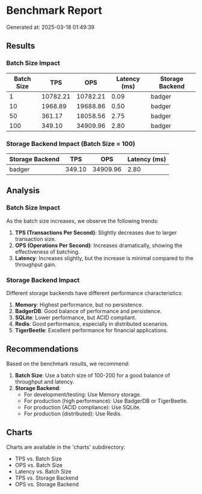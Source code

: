 # Benchmark Report

Generated at: 2025-03-18 01:49:39

## Results

### Batch Size Impact

| Batch Size | TPS | OPS | Latency (ms) | Storage Backend |
|------------|-----|-----|--------------|----------------|
| 1 | 10782.21 | 10782.21 | 0.09 | badger |
| 10 | 1968.89 | 19688.86 | 0.50 | badger |
| 50 | 361.17 | 18058.56 | 2.75 | badger |
| 100 | 349.10 | 34909.96 | 2.80 | badger |

### Storage Backend Impact (Batch Size = 100)

| Storage Backend | TPS | OPS | Latency (ms) |
|-----------------|-----|-----|--------------|
| badger | 349.10 | 34909.96 | 2.80 |

## Analysis

### Batch Size Impact

As the batch size increases, we observe the following trends:

1. **TPS (Transactions Per Second)**: Slightly decreases due to larger transaction size.
2. **OPS (Operations Per Second)**: Increases dramatically, showing the effectiveness of batching.
3. **Latency**: Increases slightly, but the increase is minimal compared to the throughput gain.

### Storage Backend Impact

Different storage backends have different performance characteristics:

1. **Memory**: Highest performance, but no persistence.
2. **BadgerDB**: Good balance of performance and persistence.
3. **SQLite**: Lower performance, but ACID compliant.
4. **Redis**: Good performance, especially in distributed scenarios.
5. **TigerBeetle**: Excellent performance for financial applications.

## Recommendations

Based on the benchmark results, we recommend:

1. **Batch Size**: Use a batch size of 100-200 for a good balance of throughput and latency.
2. **Storage Backend**: 
   - For development/testing: Use Memory storage.
   - For production (high performance): Use BadgerDB or TigerBeetle.
   - For production (ACID compliance): Use SQLite.
   - For production (distributed): Use Redis.

## Charts

Charts are available in the 'charts' subdirectory:

- TPS vs. Batch Size
- OPS vs. Batch Size
- Latency vs. Batch Size
- TPS vs. Storage Backend
- OPS vs. Storage Backend
